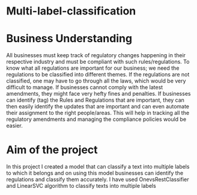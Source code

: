 # Multi-label-classification
# Business Understanding
All businesses must keep track of regulatory changes happening in their respective industry and must be compliant with such rules/regulations. To know what all regulations are important for our business; we need the regulations to be classified into different themes. If the regulations are not classified, one may have to go through all the laws, which would be very difficult to manage. If businesses cannot comply with the latest amendments, they might face very hefty fines and penalties.
If businesses can identify (tag) the Rules and Regulations that are important, they can then easily identify the updates that are important and can even automate their assignment to the right people/areas. This will help in tracking all the regulatory amendments and managing the compliance policies would be easier.
# Aim of the project
In this project I created a model that can classify a text into multiple labels to which it belongs and on using this model businesses can identify the regulations and classify them accurately. I have used OnevsRestClassifier and LinearSVC algorithm to classify texts into multiple labels